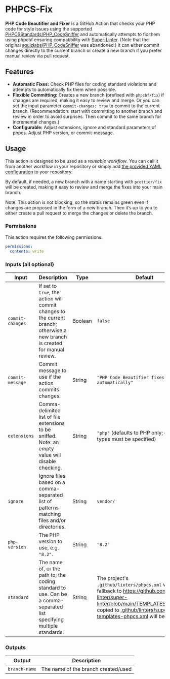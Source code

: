 # PHPCS-Fix

**PHP Code Beautifier and Fixer** is a GitHub Action that checks your PHP code for style issues using the supported [PHPCSStandards/PHP_CodeSniffer](https://github.com/PHPCSStandards/PHP_CodeSniffer/) and automatically attempts to fix them using phpcbf ensuring compatibility with [Super-Linter](https://github.com/super-linter/super-linter).
(Note that the original [squizlabs/PHP_CodeSniffer](https://github.com/squizlabs/PHP_CodeSniffer) was abandoned.)
It can either commit changes directly to the current branch or create a new branch if you prefer manual review via pull request.

## Features

- **Automatic Fixes:** Check PHP files for coding standard violations and attempts to automatically fix them when possible.
- **Flexible Committing:** Creates a new branch (prefixed with `phpcbf/fix`) if changes are required, making it easy to review and merge. Or you can set the input parameter `commit-changes: true` to commit to the current branch. (Recommendation: start with committing to another branch and review in order to avoid surprises. Then commit to the same branch for incremental changes.)
- **Configurable:** Adjust extensions, ignore and standard parameters of phpcs. Adjust PHP version, or commit-message.

## Usage

This action is designed to be used as a _reusable workflow_. You can call it from another workflow in your repository or simply add [the provided YAML configuration](.github/workflows/phpcs-phpcbf.yml) to your repository.

By default, if needed, a new branch with a name starting with `prettier/fix` will be created, making it easy to review and merge the fixes into your main branch.

Note: This action is not blocking, so the status remains green even if changes are proposed in the form of a new branch. Then it’s up to you to either create a pull request to merge the changes or delete the branch.

### Permissions

This action requires the following permissions:

```yaml
permissions:
  contents: write
```

### Inputs (all optional)

| Input            | Description                                                                                                                                                                                                                                                                                                                                                                              | Type    | Default                                                            |
| ---------------- | ---------------------------------------------------------------------------------------------------------------------------------------------------------------------------------------------------------------------------------------------------------------------------------------------------------------------------------------------------------------------------------------- | ------- | ------------------------------------------------------------------ |
| `commit-changes` | If set to `true`, the action will commit changes to the current branch; otherwise a new branch is created for manual review.                                                                                                                                                                                                                                                             | Boolean | `false`                                                            |
| `commit-message` | Commit message to use if the action commits changes.                                                                                                                                                                                                                                                                                                                                     | String  | `"PHP Code Beautifier fixes applied automatically"`                |
| `extensions`     | Comma-delimited list of file extensions to be sniffed. Note: an empty value will disable checking.                                                                                                                                                                                                                                                                                       | String  | `"php"` (defaults to PHP only; other file types must be specified) |
| `ignore`         | Ignore files based on a comma-separated list of patterns matching files and/or directories.                                                                                                                                                                                                                                                                           | String  | `vendor/` |
| `php-version`    | The PHP version to use, e.g. `"8.2"`.                                                                                                                                                                                                                                                                                                                                                    | String  | `"8.2"`                                                            |
| `standard`       | The name of, or the path to, the coding standard to use. Can be a comma-separated list specifying multiple standards. | String  | The project's `.github/linters/phpcs.xml` with fallback to <https://github.com/super-linter/super-linter/blob/main/TEMPLATES/phpcs.xml> copied to [.github/linters/super-linter-templates-phpcs.xml](.github/linters/super-linter-templates-phpcs.xml) will be used. |

### Outputs

| Output        | Description                         |
| ------------- | ----------------------------------- |
| `branch-name` | The name of the branch created/used |
